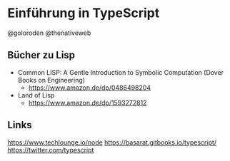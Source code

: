 # Einführung in TypeScript

@goloroden
@thenativeweb

## Bücher zu Lisp

- Common LISP: A Gentle Introduction to Symbolic Computation (Dover Books on Engineering)
  - https://www.amazon.de/dp/0486498204
- Land of Lisp
  - https://www.amazon.de/dp/1593272812

## Links

https://www.techlounge.io/node
https://basarat.gitbooks.io/typescript/
https://twitter.com/typescript
